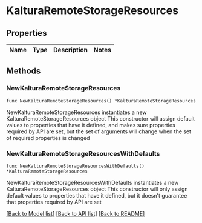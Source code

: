 # KalturaRemoteStorageResources

## Properties

Name | Type | Description | Notes
------------ | ------------- | ------------- | -------------

## Methods

### NewKalturaRemoteStorageResources

`func NewKalturaRemoteStorageResources() *KalturaRemoteStorageResources`

NewKalturaRemoteStorageResources instantiates a new KalturaRemoteStorageResources object
This constructor will assign default values to properties that have it defined,
and makes sure properties required by API are set, but the set of arguments
will change when the set of required properties is changed

### NewKalturaRemoteStorageResourcesWithDefaults

`func NewKalturaRemoteStorageResourcesWithDefaults() *KalturaRemoteStorageResources`

NewKalturaRemoteStorageResourcesWithDefaults instantiates a new KalturaRemoteStorageResources object
This constructor will only assign default values to properties that have it defined,
but it doesn't guarantee that properties required by API are set


[[Back to Model list]](../README.md#documentation-for-models) [[Back to API list]](../README.md#documentation-for-api-endpoints) [[Back to README]](../README.md)


